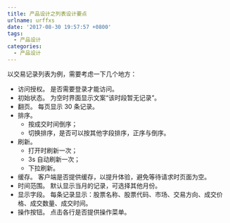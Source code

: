 ```yaml
---
title: 产品设计之列表设计要点
urlname: urffxs
date: '2017-08-30 19:57:57 +0800'
tags:
  - 产品设计
categories:
  - 产品设计
---
```


以交易记录列表为例，需要考虑一下几个地方：

- 访问授权。
  是否需要登录才能访问。
- 初始状态。
  为空时界面显示文案“该时段暂无记录”。
- 翻页。
  每页显示 30 条记录。
- 排序。
  - 按成交时间倒序；
  - 切换排序，是否可以按其他字段排序，正序与倒序。
- 刷新。
  - 打开时刷新一次；
  - 3s 自动刷新一次；
  - 下拉刷新。
- 缓存。
  客户端是否提供缓存，以提升体验，避免等待请求时页面为空。
- 时间范围。
  默认显示当月的记录，可选择其他月份。
- 显示字段。
  每条记录显示：股票名称、股票代码、市场、交易方向、成交价格、成交数量、成交时间。
- 操作按钮。
  点击各行是否提供操作菜单。
